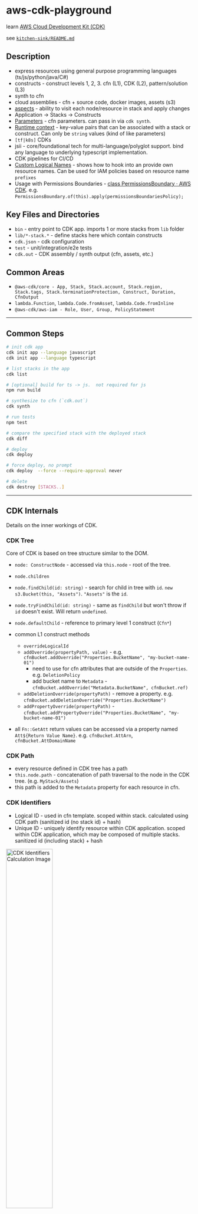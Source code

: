 # aws-cdk-playground

learn [AWS Cloud Development Kit (CDK)](https://docs.aws.amazon.com/cdk/latest/guide/home.html)

see [`kitchen-sink/README.md`](kitchen-sink/README.md)
## Description

* express resources using general purpose programming languages (ts/js/python/java/C#)
* constructs - construct levels 1, 2, 3.  cfn (L1), CDK (L2), pattern/solution (L3)
* synth to cfn
* cloud assemblies - cfn + source code, docker images, assets (s3)
* [aspects](https://docs.aws.amazon.com/cdk/latest/guide/aspects.html) - ability to visit each node/resource in stack and apply changes
* Application -> Stacks -> Constructs
* [Parameters](https://docs.aws.amazon.com/cdk/latest/guide/parameters.html) - cfn parameters.  can pass in via `cdk synth`.
* [Runtime context](https://docs.aws.amazon.com/cdk/latest/guide/context.html#context_example) - key-value pairs that can be associated with a stack or construct.  Can only be `string` values (kind of like parameters)
* `[tf|k8s]` CDKs
* jsii - core/foundational tech for multi-language/polyglot support.  bind any language to underlying typescript implementation.
* CDK pipelines for CI/CD
* [Custom Logical Names](https://github.com/aws-samples/aws-cdk-examples/blob/master/typescript/custom-logical-names/README.md) - shows how to hook into an provide own resource names.  Can be used for IAM policies based on resource name `prefixes`
* Usage with Permissions Boundaries - [class PermissionsBoundary · AWS CDK](https://docs.aws.amazon.com/cdk/api/latest/docs/@aws-cdk_aws-iam.PermissionsBoundary.html). e.g. `PermissionsBoundary.of(this).apply(permissionsBoundariesPolicy);`


## Key Files and Directories

* `bin` - entry point to CDK app.  imports 1 or more stacks from `lib` folder
* `lib/*-stack.*` - define stacks here which contain constructs
* `cdk.json` - cdk configuration
* `test` - unit/integration/e2e tests
* `cdk.out` - CDK assembly / synth output (cfn, assets, etc.)

## Common Areas

* `@aws-cdk/core - App, Stack, Stack.account, Stack.region, Stack.tags, Stack.terminationProtection, Construct, Duration, CfnOutput`
* `lambda.Function`, `lambda.Code.fromAsset`, `lambda.Code.fromInline`
* `@aws-cdk/aws-iam - Role, User, Group, PolicyStatement`


---

## Common Steps
```sh
# init cdk app
cdk init app --language javascript
cdk init app --language typescript

# list stacks in the app
cdk list

# [optional] build for ts -> js.  not required for js
npm run build

# synthesize to cfn (`cdk.out`)
cdk synth

# run tests
npm test

# compare the specified stack with the deployed stack
cdk diff

# deploy
cdk deploy

# force deploy, no prompt
cdk deploy  --force --require-approval never

# delete
cdk destroy [STACKS..]

```

---
## CDK Internals

Details on the inner workings of CDK.
### CDK Tree

Core of CDK is based on tree structure similar to the DOM.

* `node: ConstructNode` - accessed via `this.node` - root of the tree.
* `node.children`
* `node.findChild(id: string)` - search for child in tree with `id`.  `new s3.Bucket(this, "Assets")`.  `"Assets"` is the `id`.
* `node.tryFindChild(id: string)` - same as `findChild` but won't throw if `id` doesn't exist.  Will return `undefined`.
* `node.defaultChild` - reference to primary level 1 construct (`Cfn*`)
* common L1 construct methods
    * `overrideLogicalId`
    * `addOverride(propertyPath, value)` - e.g. `cfnBucket.addOverride("Properties.BucketName", "my-bucket-name-01")`
        * need to use for cfn attributes that are outside of the `Properties`.  e.g. `DeletionPolicy`
        * add bucket name to `Metadata` - `cfnBucket.addOverride("Metadata.BucketName", cfnBucket.ref)`
    * `addDeletionOverride(propertyPath)` - remove a property.  e.g. `cfnBucket.addDeletionOverride("Properties.BucketName")`
    * `addPropertyOverride(propertyPath)` - `cfnBucket.addPropertyOverride("Properties.BucketName", "my-bucket-name-01")`

* all `Fn::GetAtt` return values can be accessed via a property named `Att${Return Value Name}`. e.g. `cfnBucket.AttArn`, `cfnBucket.AttDomainName`
### CDK Path

* every resource defined in CDK tree has a path
* `this.node.path` - concatenation of path traversal to the node in the CDK tree. (e.g. `MyStack/Assets`)
* this path is added to the `Metadata` property for each resource in cfn.

### CDK Identifiers

* Logical ID - used in cfn template. scoped within stack.  calculated using CDK path (sanitized id (no stack id) + hash)
* Unique ID - uniquely identify resource within CDK application. scoped within CDK application, which may be composed of multiple stacks. sanitized id (including stack) + hash

<img src="https://www.evernote.com/l/AAEqngqx1ZlJOJObL2Oe3eHqFcwiW_SaRfcB/image.png" alt="CDK Identifiers Calculation Image" width="50%" />

---

### Common CDK Snippets

* [@aws-cdk/core module](https://docs.aws.amazon.com/cdk/api/latest/docs/core-readme.html)
* [@aws-cdk/aws-iam module](https://docs.aws.amazon.com/cdk/api/latest/docs/aws-iam-readme.html) - key module

```js

// durations
Duration.seconds(300)   // 5 minutes
Duration.minutes(5)     // 5 minutes
Duration.hours(1)       // 1 hour
Duration.days(7)        // 7 days
Duration.parse('PT5M')  // 5 minutes

// sizes
Size.kibibytes(200) // 200 KiB
Size.mebibytes(5)   // 5 MiB
Size.gibibytes(40)  // 40 GiB
Size.tebibytes(200) // 200 TiB
Size.pebibytes(3)   // 3 PiB

// create secret
const secret = SecretValue.secretsManager('secretId', {
  jsonField: 'password', // optional: key of a JSON field to retrieve (defaults to all content),
  versionId: 'id',       // optional: id of the version (default AWSCURRENT)
  versionStage: 'stage', // optional: version stage name (default AWSCURRENT)
});

// get default VPC
const vpc = ec2.Vpc.fromLookup(stack, 'VPC', {
  // This imports the default VPC but you can also
  // specify a 'vpcName' or 'tags'.
  isDefault: true,
});

// custom resource
const fn = new lambda.Function(this, 'MyProvider', functionProps);

new CustomResource(this, 'MyResource', {
  serviceToken: fn.functionArn,
});

// OR

const serviceToken = CustomResourceProvider.getOrCreate(this, 'Custom::MyCustomResourceType', {
  codeDirectory: `${__dirname}/my-handler`,
  runtime: CustomResourceProviderRuntime.NODEJS_12_X,
  description: "Lambda function created by the custom resource provider",
});

new CustomResource(this, 'MyResource', {
  resourceType: 'Custom::MyCustomResourceType',
  serviceToken: serviceToken
});

// bastion host
const host = new ec2.BastionHostLinux(this, 'BastionHost', { vpc });


```

---
## Resources

* [AWS CDK · AWS CDK Reference Documentation](https://docs.aws.amazon.com/cdk/api/latest/)
* [Infrastructure-as-Code | Constructs | AWS Solutions](https://aws.amazon.com/solutions/constructs/)
* [awslabs/aws-solutions-constructs](https://github.com/awslabs/aws-solutions-constructs)
* [aws-samples/aws-cdk-examples](https://github.com/aws-samples/aws-cdk-examples)
* [aws/constructs](https://github.com/aws/constructs/blob/master/README.md) - Constructs Programming Model
* [panacloud-modern-global-apps/full-stack-serverless-cdk](https://github.com/panacloud-modern-global-apps/full-stack-serverless-cdk)
* [github | search | "filename:cdk.json"](https://github.com/search?l=&q=filename%3Acdk.json&type=code)
* [Exploring CDK Internals](https://www.youtube.com/watch?v=X8G3G3SnCuI)
* [Working with the AWS CDK Explorer - AWS Toolkit for VS Code](https://docs.aws.amazon.com/toolkit-for-vscode/latest/userguide/cdk-explorer.html)